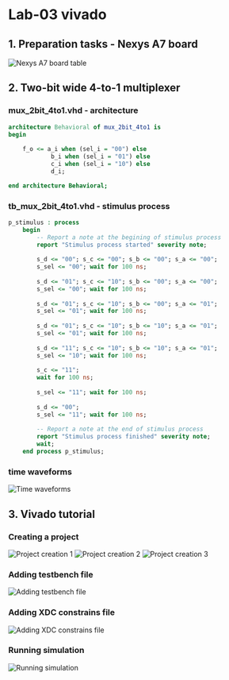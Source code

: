 # Lab-03 vivado
## 1. Preparation tasks - Nexys A7 board
![Nexys A7 board table](images/NexysA7boardTable.jpg)

## 2. Two-bit wide 4-to-1 multiplexer
### mux_2bit_4to1.vhd - architecture
```vhdl
architecture Behavioral of mux_2bit_4to1 is
begin
    
    f_o <= a_i when (sel_i = "00") else
            b_i when (sel_i = "01") else
            c_i when (sel_i = "10") else
            d_i;

end architecture Behavioral;
```
### tb_mux_2bit_4to1.vhd - stimulus process
```vhdl
p_stimulus : process
    begin
        -- Report a note at the begining of stimulus process
        report "Stimulus process started" severity note;
        
        s_d <= "00"; s_c <= "00"; s_b <= "00"; s_a <= "00"; 
        s_sel <= "00"; wait for 100 ns;
        
        s_d <= "01"; s_c <= "10"; s_b <= "00"; s_a <= "00"; 
        s_sel <= "00"; wait for 100 ns;
        
        s_d <= "01"; s_c <= "10"; s_b <= "00"; s_a <= "01"; 
        s_sel <= "01"; wait for 100 ns;
        
        s_d <= "01"; s_c <= "10"; s_b <= "10"; s_a <= "01"; 
        s_sel <= "01"; wait for 100 ns;
        
        s_d <= "11"; s_c <= "10"; s_b <= "10"; s_a <= "01"; 
        s_sel <= "10"; wait for 100 ns;
        
        s_c <= "11";
        wait for 100 ns;
        
        s_sel <= "11"; wait for 100 ns;
        
        s_d <= "00";
        s_sel <= "11"; wait for 100 ns;
        
        -- Report a note at the end of stimulus process
        report "Stimulus process finished" severity note;
        wait;
    end process p_stimulus;
```
### time waveforms
![Time waveforms](images/time_waveforms.png)

## 3. Vivado tutorial
### Creating a project
![Project creation 1](images/Vivado_tutorial-1.jpg)
![Project creation 2](images/Vivado_tutorial-2.jpg)
![Project creation 3](images/Vivado_tutorial-3.jpg)

### Adding testbench file
![Adding testbench file](images/Vivado_tutorial-4.jpg)

### Adding XDC constrains file
![Adding XDC constrains file](images/Vivado_tutorial-6.jpg)

### Running simulation
![Running simulation](images/Vivado_tutorial-5.jpg)

